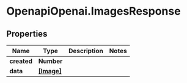 # OpenapiOpenai.ImagesResponse

## Properties

Name | Type | Description | Notes
------------ | ------------- | ------------- | -------------
**created** | **Number** |  | 
**data** | [**[Image]**](Image.md) |  | 


